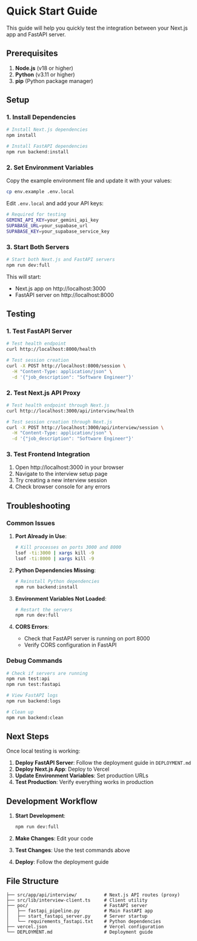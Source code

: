 # Quick Start Guide

This guide will help you quickly test the integration between your Next.js app and FastAPI server.

## Prerequisites

1. **Node.js** (v18 or higher)
2. **Python** (v3.11 or higher)
3. **pip** (Python package manager)

## Setup

### 1. Install Dependencies

```bash
# Install Next.js dependencies
npm install

# Install FastAPI dependencies
npm run backend:install
```

### 2. Set Environment Variables

Copy the example environment file and update it with your values:

```bash
cp env.example .env.local
```

Edit `.env.local` and add your API keys:

```bash
# Required for testing
GEMINI_API_KEY=your_gemini_api_key
SUPABASE_URL=your_supabase_url
SUPABASE_KEY=your_supabase_service_key
```

### 3. Start Both Servers

```bash
# Start both Next.js and FastAPI servers
npm run dev:full
```

This will start:
- Next.js app on http://localhost:3000
- FastAPI server on http://localhost:8000

## Testing

### 1. Test FastAPI Server

```bash
# Test health endpoint
curl http://localhost:8000/health

# Test session creation
curl -X POST http://localhost:8000/session \
  -H "Content-Type: application/json" \
  -d '{"job_description": "Software Engineer"}'
```

### 2. Test Next.js API Proxy

```bash
# Test health endpoint through Next.js
curl http://localhost:3000/api/interview/health

# Test session creation through Next.js
curl -X POST http://localhost:3000/api/interview/session \
  -H "Content-Type: application/json" \
  -d '{"job_description": "Software Engineer"}'
```

### 3. Test Frontend Integration

1. Open http://localhost:3000 in your browser
2. Navigate to the interview setup page
3. Try creating a new interview session
4. Check browser console for any errors

## Troubleshooting

### Common Issues

1. **Port Already in Use**:
   ```bash
   # Kill processes on ports 3000 and 8000
   lsof -ti:3000 | xargs kill -9
   lsof -ti:8000 | xargs kill -9
   ```

2. **Python Dependencies Missing**:
   ```bash
   # Reinstall Python dependencies
   npm run backend:install
   ```

3. **Environment Variables Not Loaded**:
   ```bash
   # Restart the servers
   npm run dev:full
   ```

4. **CORS Errors**:
   - Check that FastAPI server is running on port 8000
   - Verify CORS configuration in FastAPI

### Debug Commands

```bash
# Check if servers are running
npm run test:api
npm run test:fastapi

# View FastAPI logs
npm run backend:logs

# Clean up
npm run backend:clean
```

## Next Steps

Once local testing is working:

1. **Deploy FastAPI Server**: Follow the deployment guide in `DEPLOYMENT.md`
2. **Deploy Next.js App**: Deploy to Vercel
3. **Update Environment Variables**: Set production URLs
4. **Test Production**: Verify everything works in production

## Development Workflow

1. **Start Development**:
   ```bash
   npm run dev:full
   ```

2. **Make Changes**: Edit your code

3. **Test Changes**: Use the test commands above

4. **Deploy**: Follow the deployment guide

## File Structure

```
├── src/app/api/interview/          # Next.js API routes (proxy)
├── src/lib/interview-client.ts     # Client utility
├── poc/                            # FastAPI server
│   ├── fastapi_pipeline.py         # Main FastAPI app
│   ├── start_fastapi_server.py     # Server startup
│   └── requirements_fastapi.txt    # Python dependencies
├── vercel.json                     # Vercel configuration
└── DEPLOYMENT.md                   # Deployment guide
```
